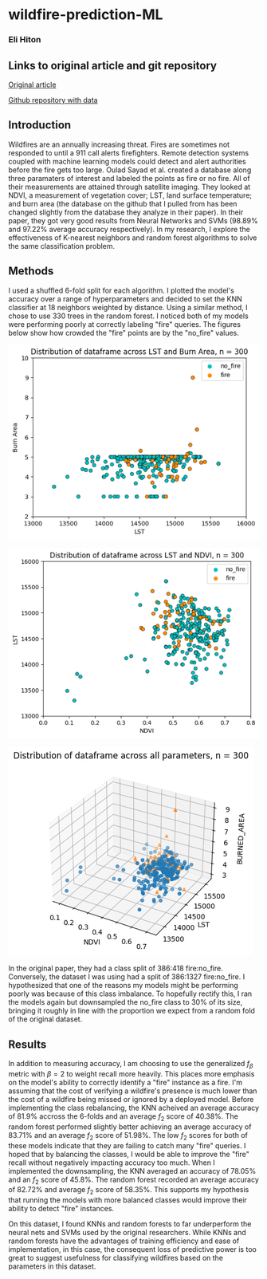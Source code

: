 # wildfire-prediction-ML
### Eli Hiton

## Links to original article and git repository
[Original article](https://www.sciencedirect.com/science/article/abs/pii/S0379711218303941)

[Github repository with data](https://github.com/ouladsayadyounes/Wildfires)

## Introduction
Wildfires are an annually increasing threat. Fires are sometimes not responded to until a 911 call alerts firefighters. Remote detection systems coupled with machine learning models could detect and alert authorities before the fire gets too large. Oulad Sayad et al. created a database along three paramaters of interest and labeled the points as fire or no fire. All of their measurements are attained through satellite imaging. They looked at NDVI, a measurement of vegetation cover; LST, land surface temperature; and burn area (the database on the github that I pulled from has been changed slightly from the database they analyze in their paper). In their paper, they got very good results from Neural Networks and SVMs (98.89% and 97.22% average accuracy respectively). In my research, I explore the effectiveness of K-nearest neighbors and random forest algorithms to solve the same classification problem. 

## Methods
I used a shuffled 6-fold split for each algorithm. I plotted the model's accuracy over a range of hyperparameters and decided to set the KNN classifier at 18 neighbors weighted by distance. Using a similar method, I chose to use 330 trees in the random forest. I noticed both of my models were performing poorly at correctly labeling "fire" queries. The figures below show how crowded the "fire" points are by the "no_fire" values.

![Alt text](figures/burn_area_vs_lst.png)

![Alt text](figures/LST_vs_NDVI.png)

![Alt text](figures/all_parameters.png)

In the original paper, they had a class split of 386:418 fire:no_fire. Conversely, the dataset I was using had a split of 386:1327 fire:no_fire. I hypothesized that one of the reasons my models might be performing poorly was because of this class imbalance. To hopefully rectify this, I ran the models again but downsampled the no_fire class to 30% of its size, bringing it roughly in line with the proportion we expect from a random fold of the original dataset.


## Results
In addition to measuring accuracy, I am choosing to use the generalized $f_{\beta}$ metric with $\beta=2$ to weight recall more heavily. This places more emphasis on the model's ability to correctly identify a "fire" instance as a fire. I'm assuming that the cost of verifying a wildfire's presence is much lower than the cost of a wildfire being missed or ignored by a deployed model. Before implementing the class rebalancing, the KNN acheived an average accuracy of 81.9% accross the 6-folds and an average $f_{2}$ score of 40.38%. The random forest performed slightly better achieving an average accuracy of 83.71% and an average $f_{2}$ score of 51.98%. The low $f_{2}$ scores for both of these models indicate that they are failing to catch many "fire" queries. I hoped that by balancing the classes, I would be able to improve the "fire" recall without negatively impacting accuracy too much. When I implemented the downsampling, the KNN averaged an accuracy of 78.05% and an $f_{2}$ score of 45.8%. The random forest recorded an average accuracy of 82.72% and average $f_{2}$ score of 58.35%. This supports my hypothesis that running the models with more balanced classes would improve their ability to detect "fire" instances. 

On this dataset, I found KNNs and random forests to far underperform the neural nets and SVMs used by the original researchers. While KNNs and random forests have the advantages of training efficiency and ease of implementation, in this case, the consequent loss of predictive power is too great to suggest usefulness for classifying wildfires based on the parameters in this dataset.
